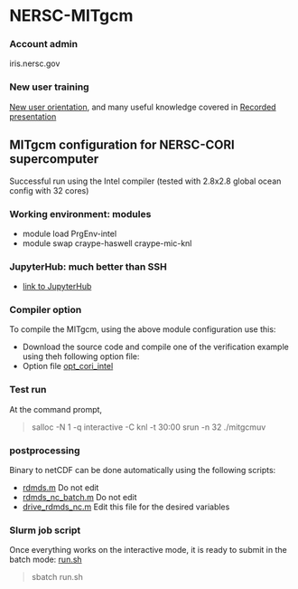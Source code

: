 # NERSC-MITgcm

### Account admin
iris.nersc.gov

### New user training
[New user orientation](https://www.nersc.gov/users/training/events/new-user-training-june-16-2020/), and many useful knowledge covered in [Recorded presentation](https://www.youtube.com/playlist?list=PL20S5EeApOSsFDfNrshVdiaQKZK4CNFq7)

## MITgcm configuration for NERSC-CORI supercomputer
Successful run using the Intel compiler (tested with 2.8x2.8 global ocean config with 32 cores)

### Working environment: modules
* module load PrgEnv-intel
* module swap craype-haswell craype-mic-knl

### JupyterHub: much better than SSH
* [link to JupyterHub](https://jupyter.nersc.gov/hub/home)

### Compiler option
To compile the MITgcm, using the above module configuration use this: 
* Download the source code and compile one of the verification example using theh following option file: 
* Option file [opt_cori_intel](https://github.com/takaito1/NERSC-MITgcm/blob/main/opt_cori_intel)

### Test run
At the command prompt,
> salloc -N 1 -q interactive -C knl -t 30:00 
> srun -n 32 ./mitgcmuv

### postprocessing 
Binary to netCDF can be done automatically using the following scripts: 
* [rdmds.m](https://github.com/takaito1/NERSC-MITgcm/blob/main/rdmds.m) Do not edit
* [rdmds_nc_batch.m](https://github.com/takaito1/NERSC-MITgcm/blob/main/rdmds_nc_batch.m) Do not edit
* [drive_rdmds_nc.m](https://github.com/takaito1/NERSC-MITgcm/blob/main/drive_rdmds_nc.m) Edit this file for the desired variables

### Slurm job script
Once everything works on the interactive mode, it is ready to submit in the batch mode: 
[run.sh](https://github.com/takaito1/NERSC-MITgcm/blob/main/run.sh)
> sbatch run.sh
